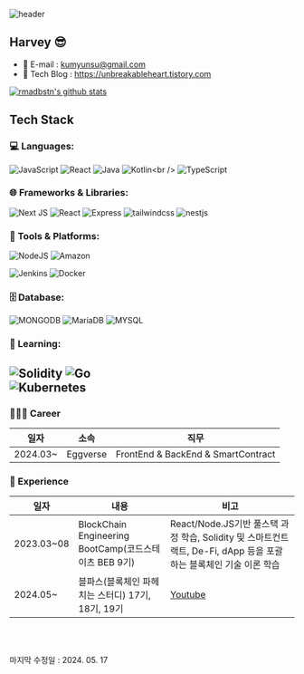![header](https://capsule-render.vercel.app/api?type=waving&color=auto&height=240&section=header&text=Software%20Engineer%20/%20Blockchain%20Researcher&fontSize=35)
<!--뱃지 검색:  https://simpleicons.org/ -->
## Harvey 😎

- 💬 E-mail : kumyunsu@gmail.com 
- 🚛 Tech Blog : https://unbreakableheart.tistory.com

<!-- [![rmadbstn's github stats](https://github-readme-stats.vercel.app/api?username=rmadbstn&count_private=true&show_icons=true&hide_border=true&theme=radical)](https://github.com/rmadbstn) -->
[![rmadbstn's github stats](https://github-readme-stats.vercel.app/api/top-langs/?username=rmadbstn&exclude_repo=&show_icons=true&hide_border=true&title_color=004386&icon_color=004386&layout=compact&count_private=true&langs_count=8&theme=radical&hide=)](https://github.com/rmadbstn)
<!-- [![Solved.ac 프로필](http://mazassumnida.wtf/api/v2/generate_badge?boj=rmadbstn)](https://solved.ac/rmadbstn) -->

## Tech Stack
### 💻 Languages: <br/>
![JavaScript](https://img.shields.io/badge/javascript-%23323330.svg?style=for-the-badge&logo=javascript&logoColor=%23F7DF1E)
![React](https://img.shields.io/badge/react-%2320232a.svg?style=for-the-badge&logo=react&logoColor=%2361DAFB)
![Java](https://img.shields.io/badge/java-%23ED8B00.svg?style=for-the-badge&logo=openjdk&logoColor=white)
![Kotlin](https://img.shields.io/badge/kotiln-%23323330.svg?style=for-the-badge&logo=kotlin&logoColor=#7F52FF")<br />
![TypeScript](https://img.shields.io/badge/typescript-%23007ACC.svg?style=for-the-badge&logo=typescript&logoColor=white)

### 🌐 Frameworks & Libraries: <br/>

![Next JS](https://img.shields.io/badge/Next-black?style=for-the-badge&logo=next.js&logoColor=white)
![React](https://img.shields.io/badge/react-%2320232a.svg?style=for-the-badge&logo=react&logoColor=%2361DAFB)
![Express](https://img.shields.io/badge/express-black?style=for-the-badge&logo=express&logoColor=white)
![tailwindcss](https://img.shields.io/badge/tailwindcss-06B6D4.svg?style=for-the-badge&logo=tailwindcss&logoColor=%2361DAFB)
![nestjs](https://img.shields.io/badge/nestjs-E0234E?style=for-the-badge&logo=nestjs&logoColor=white)
###  🚀 Tools & Platforms: <br/>
![NodeJS](https://img.shields.io/badge/node.js-6DA55F?style=for-the-badge&logo=node.js&logoColor=white)
![Amazon](https://img.shields.io/badge/Amazon-FF9900?style=for-the-badge&logo=Amazon&logoColor=white)

![Jenkins](https://img.shields.io/badge/jenkins-D24939?style=for-the-badge&logo=jenkins&logoColor=white)
![Docker](https://img.shields.io/badge/Docker-2496ED?style=for-the-badge&logo=Docker&logoColor=white)
### 🗄️ Database: <br/>
![MONGODB](https://img.shields.io/badge/mongoDB-47A248?style=for-the-badge&logo=MongoDB&logoColor=white)
![MariaDB](https://img.shields.io/badge/mariadb-003545?style=for-the-badge&logo=mariadb&logoColor=white)
![MYSQL](https://img.shields.io/badge/mysql-4479A1?style=for-the-badge&logo=mysql&logoColor=white)
### 🌱 Learning: <br/>
![Solidity](https://img.shields.io/badge/Solidity-%23363636.svg?style=for-the-badge&logo=solidity&logoColor=white)
![Go](https://img.shields.io/badge/go-%2300ADD8.svg?style=for-the-badge&logo=go&logoColor=white)<br/>
![Kubernetes](https://img.shields.io/badge/Kubernetes-326CE5?style=for-the-badge&logo=Kubernetes&logoColor=white)
---
### 👨🏻‍💻 Career
| 일자    | 소속       | 직무  |
| ------- | ----------------------------------------------------------------------------------- | ---------- |
| 2024.03~ | Eggverse                                |  FrontEnd & BackEnd & SmartContract |


### 📑 Experience
| 일자    | 내용       | 비고  |
| ------- | ----------------------------------------------------------------------------------- | ---------- |
| 2023.03~08 | BlockChain Engineering BootCamp(코드스테이츠 BEB 9기)                                |  React/Node.JS기반 풀스택 과정 학습, Solidity 및 스마트컨트랙트, De-Fi, dApp 등을 포괄하는 블록체인 기술 이론 학습|
| 2024.05~ | 블파스(블록체인 파헤치는 스터디) 17기, 18기, 19기                  |   [Youtube](https://www.youtube.com/@blpas)     |


<!-- ---
### ❄️ My project
- 💻 [Savvy](https://github.com/codestates-beb/beb-09-final-Savvy)(2023.07 ~ 2023.08)
  - ERC-6551기반 커뮤니티 관리 서비스  “ ERC6551 based community management tool “ 
  - BEB 9기 최종 프로젝트

- 📋 [Sweeter](https://github.com/codestates-beb/beb-09-second-blockpink)(2023.06 ~ 2022.07)
  - 자체적인 토큰을 가지고 참여자를 유도하는 인센티브 기반 커뮤니티
  - BEB 9기 2번째 프로젝트
  
- 🌎 [VALUES](https://github.com/pooya98/values)(2022.07 ~ 2022.09)
  - 가상의 전시공간 브랜드인 VALUES의 전시공간 이용 및 전시관련 목록, 참여형 이벤트와 커뮤니티 등을 중심으로 다양한 서비스를 제공하는 모바일 앱 서비스
  - KB국민은행 소프트웨어 경진대회

- 🏃 [핫둘핫둘](https://github.com/pooya98/health_app)(2021.09 ~ 2021.11)
  - 헬스케어 커뮤니티 서비스
  - 2021년 모바일 앱 아이디어 공모전 - 경상북도 ICT 융합 실증센터 -->
<br>

<br>

마지막 수정일 : 2024. 05. 17
